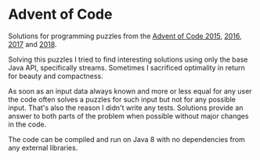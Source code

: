 # Advent of Code

Solutions for programming puzzles from the <a href='http://adventofcode.com/2015'>Advent of Code 2015</a>, <a href='http://adventofcode.com/2016'>2016</a>, <a href='http://adventofcode.com/2017'>2017</a> and <a href='http://adventofcode.com/2018'>2018</a>.

Solving this puzzles I tried to find interesting solutions using only the base Java API, specifically streams. Sometimes I sacrificed optimality in return for beauty and compactness.

As soon as an input data always known and more or less equal for any user the code often solves a puzzles for such input but not for any possible input. That's also the reason I didn't write any tests. Solutions provide an answer to both parts of the problem when possible without major changes in the code.

The code can be compiled and run on Java 8 with no dependencies from any external libraries.
